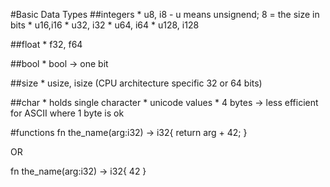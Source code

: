 #Basic Data Types
##integers
    * u8, i8 - u means unsignend; 8 = the size in bits
    * u16,i16
    * u32, i32
    * u64, i64
    * u128, i128

##float
    * f32, f64

##bool
    * bool -> one bit

##size
    * usize, isize (CPU architecture specific 32 or 64 bits)

##char
    * holds single character
    * unicode values
    * 4 bytes -> less efficient for ASCII where 1 byte is ok

#functions
fn the_name(arg:i32) -> i32{
    return arg + 42;
}

OR

fn the_name(arg:i32) -> i32{
    42
}